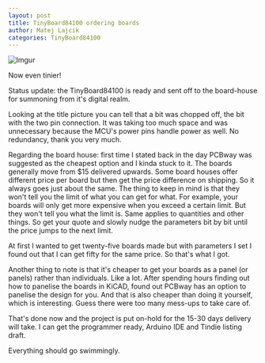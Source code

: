 ```yaml
---
layout: post
title: TinyBoard84100 ordering boards
author: Matej Lajcik
categories: TinyBoard84100
---
```

![Imgur](https://i.imgur.com/aUDEXGj.png)

Now even tinier!

Status update: the TinyBoard84100 is ready and sent off to the board-house for summoning from it's digital realm.

Looking at the title picture you can tell that a bit was chopped off, the bit with the two pin connection. It was taking too much space and was unnecessary because the MCU's power pins handle power as well. No redundancy, thank you very much.

Regarding the board house: first time I stated back in the day PCBway was suggested as the cheapest option and I kinda stuck to it. The boards generally move from $15 delivered upwards. Some board houses offer different price per board but then get the price difference on shipping. So it always goes just about the same. The thing to keep in mind is that they won't tell you the limit of what you can get for what. For example, your boards will only get more expensive when you exceed a certain limit. But they won't tell you what the limit is. Same applies to quantities and other things. So get your quote and slowly nudge the parameters bit by bit until the price jumps to the next limit.

At first I wanted to get twenty-five boards made but with parameters I set I found out that I can get fifty for the same price. So that's what I got.

Another thing to note is that it's cheaper to get your boards as a panel (or panels) rather than individuals. Like a lot. After spending hours finding out how to panelise the boards in KiCAD, found out PCBway has an option to panelise the design for you. And that is also cheaper than doing it yourself, which is interesting. Guess there were too many mess-ups to take care of.

That's done now and the project is put on-hold for the 15-30 days delivery will take. I can get the programmer ready, Arduino IDE and Tindie listing draft.

Everything should go swimmingly.
